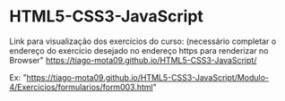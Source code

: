 # HTML5-CSS3-JavaScript

Link para visualização dos exercícios do curso: (necessário completar o endereço do exercício desejado no endereço https para renderizar no Browser"
https://tiago-mota09.github.io/HTML5-CSS3-JavaScript/

Ex: "https://tiago-mota09.github.io/HTML5-CSS3-JavaScript/Modulo-4/Exercicios/formularios/form003.html"

